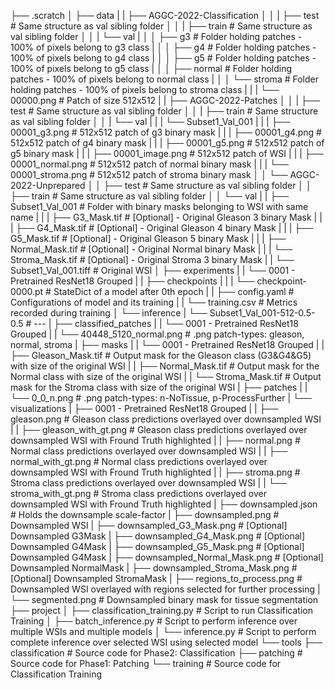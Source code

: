 ├── .scratch
│   ├── data
|   |   ├── AGGC-2022-Classification
│   │   |   ├── test                   # Same structure as val sibling folder
│   │   |   ├── train                  # Same structure as val sibling folder
│   │   |   └── val
|   │   │       ├── g3                 # Folder holding patches - 100% of pixels belong to g3 class
|   │   │       ├── g4                 # Folder holding patches - 100% of pixels belong to g4 class
|   │   │       ├── g5                 # Folder holding patches - 100% of pixels belong to g5 class
|   │   │       ├── normal             # Folder holding patches - 100% of pixels belong to normal class
|   │   │       └── stroma             # Folder holding patches - 100% of pixels belong to stroma class
|   |   |           └── 00000.png      # Patch of size 512x512
|   |   ├── AGGC-2022-Patches
│   │   |   ├── test                       # Same structure as val sibling folder
│   │   |   ├── train                      # Same structure as val sibling folder
│   │   |   └── val
|   |   |       └── Subset1_Val_001
|   |   |           ├── 00001_g3.png       # 512x512 patch of g3 binary mask
|   |   |           ├── 00001_g4.png       # 512x512 patch of g4 binary mask
|   |   |           ├── 00001_g5.png       # 512x512 patch of g5 binary mask
|   |   |           ├── 00001_image.png    # 512x512 patch of WSI
|   |   |           ├── 00001_normal.png   # 512x512 patch of normal binary mask
|   |   |           └── 00001_stroma.png   # 512x512 patch of stroma binary mask
│   │   └── AGGC-2022-Unprepared
│   │       ├── test                       # Same structure as val sibling folder
│   │       ├── train                      # Same structure as val sibling folder
│   │       └── val
|   |           ├── Subset1_Val_001        # Folder with binary masks belonging to WSI with same name
|   |           |   ├── G3_Mask.tif        # [Optional] - Original Gleason 3 binary Mask
|   |           |   ├── G4_Mask.tif        # [Optional] - Original Gleason 4 binary Mask
|   |           |   ├── G5_Mask.tif        # [Optional] - Original Gleason 5 binary Mask
|   |           |   ├── Normal_Mask.tif    # [Optional] - Original Normal binary Mask
|   |           |   └── Stroma_Mask.tif    # [Optional] - Original Stroma 3 binary Mask
|   |           └── Subset1_Val_001.tiff   # Original WSI
│   ├── experiments
|   |   └── 0001 - Pretrained ResNet18 Grouped
|   |       ├── checkpoints
|   |       |   └── checkpoint-0000.pt   # StateDict of a model after 0th epoch
|   |       ├── config.yaml              # Configurations of model and its training
|   |       └── training.csv             # Metrics recorded during training
│   └── inference
|       └── Subset1_Val_001-512-0.5-0.5                  # <WSI-name>-<patch-size>-<overlap-percentage>-<tissue-coverage>
|           ├── classified_patches
|           |   └── 0001 - Pretrained ResNet18 Grouped
|           |       └── 40448_5120_normal.png            # <y-in-original-WSI>_<x-in-original-WSI>_<patch-type>.png   patch-types: gleason, normal, stroma
|           ├── masks
|           |   └── 0001 - Pretrained ResNet18 Grouped
|           |       ├── Gleason_Mask.tif                 # Output mask for the Gleason class (G3&G4&G5) with size of the original WSI
|           |       ├── Normal_Mask.tif                  # Output mask for the Normal class with size of the original WSI
|           |       └── Stroma_Mask.tif                  # Output mask for the Stroma class with size of the original WSI
|           ├── patches
|           |   └── 0_0_n.png                            # <y-in-original-WSI>_<x-in-original-WSI>_<patch-type>.png   patch-types: n-NoTissue, p-ProcessFurther
|           └── visualizations
|               ├── 0001 - Pretrained ResNet18 Grouped
|               |   ├── gleason.png                      # Gleason class predictions overlayed over downsampled WSI
|               |   ├── gleason_with_gt.png              # Gleason class predictions overlayed over downsampled WSI with Fround Truth highlighted
|               |   ├── normal.png                       # Normal class predictions overlayed over downsampled WSI
|               |   ├── normal_with_gt.png               # Normal class predictions overlayed over downsampled WSI with Fround Truth highlighted
|               |   ├── stroma.png                       # Stroma class predictions overlayed over downsampled WSI
|               |   └── stroma_with_gt.png               # Stroma class predictions overlayed over downsampled WSI with Fround Truth highlighted
|               ├── downsampled.json                     # Holds the downsample scale-factor
|               ├── downsampled.png                      # Downsampled WSI
|               ├── downsampled_G3_Mask.png              # [Optional] Downsampled G3Mask
|               ├── downsampled_G4_Mask.png              # [Optional] Downsampled G4Mask
|               ├── downsampled_G5_Mask.png              # [Optional] Downsampled G4Mask
|               ├── downsampled_Normal_Mask.png          # [Optional] Downsampled NormalMask
|               ├── downsampled_Stroma_Mask.png          # [Optional] Downsampled StromaMask
|               ├── regions_to_process.png               # Downsampled WSI overlayed with regions selected for further processing
|               └── segmented.png                        # Downsampled binary mask for tissue segmentation
├── project
│   ├── classification_training.py   # Script to run Classification Training
│   ├── batch_inference.py           # Script to perform inference over multiple WSIs and multiple models
│   └── inference.py                 # Script to perform complete inference over selected WSI using selected model
└── tools
    ├── classification               # Source code for Phase2: Classification
    ├── patching                     # Source code for Phase1: Patching
    └── training                     # Source code for Classification Training